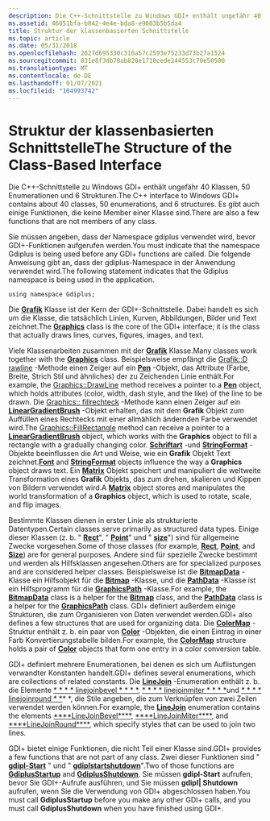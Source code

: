 ```yaml
---
description: Die C++-Schnittstelle zu Windows GDI+ enthält ungefähr 40 Klassen, 50 Enumerationen und 6 Strukturen. Es gibt auch einige Funktionen, die keine Member einer Klasse sind.
ms.assetid: 46051bfa-b842-4e4e-bda8-e9003b5b5da4
title: Struktur der klassenbasierten Schnittstelle
ms.topic: article
ms.date: 05/31/2018
ms.openlocfilehash: 2627d695330c316a57c2593e75233d73b27a1524
ms.sourcegitcommit: 831e8f3db78ab820e1710cede244553c70e50500
ms.translationtype: MT
ms.contentlocale: de-DE
ms.lasthandoff: 01/07/2021
ms.locfileid: "104993742"
---
```

# <a name="the-structure-of-the-class-based-interface"></a><span data-ttu-id="71b14-104">Struktur der klassenbasierten Schnittstelle</span><span class="sxs-lookup"><span data-stu-id="71b14-104">The Structure of the Class-Based Interface</span></span>

<span data-ttu-id="71b14-105">Die C++-Schnittstelle zu Windows GDI+ enthält ungefähr 40 Klassen, 50 Enumerationen und 6 Strukturen.</span><span class="sxs-lookup"><span data-stu-id="71b14-105">The C++ interface to Windows GDI+ contains about 40 classes, 50 enumerations, and 6 structures.</span></span> <span data-ttu-id="71b14-106">Es gibt auch einige Funktionen, die keine Member einer Klasse sind.</span><span class="sxs-lookup"><span data-stu-id="71b14-106">There are also a few functions that are not members of any class.</span></span>

<span data-ttu-id="71b14-107">Sie müssen angeben, dass der Namespace gdiplus verwendet wird, bevor GDI+-Funktionen aufgerufen werden.</span><span class="sxs-lookup"><span data-stu-id="71b14-107">You must indicate that the namespace Gdiplus is being used before any GDI+ functions are called.</span></span> <span data-ttu-id="71b14-108">Die folgende Anweisung gibt an, dass der gdiplus-Namespace in der Anwendung verwendet wird.</span><span class="sxs-lookup"><span data-stu-id="71b14-108">The following statement indicates that the Gdiplus namespace is being used in the application.</span></span>

`using namespace Gdiplus;`

<span data-ttu-id="71b14-109">Die [**Grafik**](/windows/win32/api/gdiplusgraphics/nl-gdiplusgraphics-graphics) Klasse ist der Kern der GDI+-Schnittstelle. Dabei handelt es sich um die Klasse, die tatsächlich Linien, Kurven, Abbildungen, Bilder und Text zeichnet.</span><span class="sxs-lookup"><span data-stu-id="71b14-109">The [**Graphics**](/windows/win32/api/gdiplusgraphics/nl-gdiplusgraphics-graphics) class is the core of the GDI+ interface; it is the class that actually draws lines, curves, figures, images, and text.</span></span>

<span data-ttu-id="71b14-110">Viele Klassenarbeiten zusammen mit der [**Grafik**](/windows/win32/api/gdiplusgraphics/nl-gdiplusgraphics-graphics) Klasse.</span><span class="sxs-lookup"><span data-stu-id="71b14-110">Many classes work together with the [**Graphics**](/windows/win32/api/gdiplusgraphics/nl-gdiplusgraphics-graphics) class.</span></span> <span data-ttu-id="71b14-111">Beispielsweise empfängt die [Grafik::D rawline](/windows/win32/api/gdiplusgraphics/nf-gdiplusgraphics-graphics-drawline(inconstpen_inint_inint_inint_inint)) -Methode einen Zeiger auf ein [**Pen**](/windows/win32/api/gdipluspen/nl-gdipluspen-pen) -Objekt, das Attribute (Farbe, Breite, Strich Stil und ähnliches) der zu Zeichenden Linie enthält.</span><span class="sxs-lookup"><span data-stu-id="71b14-111">For example, the [Graphics::DrawLine](/windows/win32/api/gdiplusgraphics/nf-gdiplusgraphics-graphics-drawline(inconstpen_inint_inint_inint_inint)) method receives a pointer to a [**Pen**](/windows/win32/api/gdipluspen/nl-gdipluspen-pen) object, which holds attributes (color, width, dash style, and the like) of the line to be drawn.</span></span> <span data-ttu-id="71b14-112">Die [Graphics:: fillrechteck](/windows/win32/api/gdiplusgraphics/nf-gdiplusgraphics-graphics-fillrectangle(inconstbrush_inconstrectf_)) -Methode kann einen Zeiger auf ein [**LinearGradientBrush**](/windows/win32/api/gdiplusbrush/nl-gdiplusbrush-lineargradientbrush) -Objekt erhalten, das mit dem **Grafik** Objekt zum Auffüllen eines Rechtecks mit einer allmählich ändernden Farbe verwendet wird.</span><span class="sxs-lookup"><span data-stu-id="71b14-112">The [Graphics::FillRectangle](/windows/win32/api/gdiplusgraphics/nf-gdiplusgraphics-graphics-fillrectangle(inconstbrush_inconstrectf_)) method can receive a pointer to a [**LinearGradientBrush**](/windows/win32/api/gdiplusbrush/nl-gdiplusbrush-lineargradientbrush) object, which works with the **Graphics** object to fill a rectangle with a gradually changing color.</span></span> <span data-ttu-id="71b14-113">[**Schriftart**](/windows/win32/api/gdiplusheaders/nl-gdiplusheaders-font) -und [**StringFormat**](/windows/win32/api/gdiplusstringformat/nl-gdiplusstringformat-stringformat) -Objekte beeinflussen die Art und Weise, wie ein **Grafik** Objekt Text zeichnet.</span><span class="sxs-lookup"><span data-stu-id="71b14-113">[**Font**](/windows/win32/api/gdiplusheaders/nl-gdiplusheaders-font) and [**StringFormat**](/windows/win32/api/gdiplusstringformat/nl-gdiplusstringformat-stringformat) objects influence the way a **Graphics** object draws text.</span></span> <span data-ttu-id="71b14-114">Ein [**Matrix**](/windows/win32/api/gdiplusmatrix/nl-gdiplusmatrix-matrix) Objekt speichert und manipuliert die weltweite Transformation eines **Grafik** Objekts, das zum drehen, skalieren und Kippen von Bildern verwendet wird.</span><span class="sxs-lookup"><span data-stu-id="71b14-114">A [**Matrix**](/windows/win32/api/gdiplusmatrix/nl-gdiplusmatrix-matrix) object stores and manipulates the world transformation of a **Graphics** object, which is used to rotate, scale, and flip images.</span></span>

<span data-ttu-id="71b14-115">Bestimmte Klassen dienen in erster Linie als strukturierte Datentypen.</span><span class="sxs-lookup"><span data-stu-id="71b14-115">Certain classes serve primarily as structured data types.</span></span> <span data-ttu-id="71b14-116">Einige dieser Klassen (z. b. " [**Rect**](/windows/win32/api/gdiplustypes/nl-gdiplustypes-rect)", " [**Point**](/windows/win32/api/gdiplustypes/nl-gdiplustypes-point)" und " [**size**](/windows/win32/api/gdiplustypes/nl-gdiplustypes-size)") sind für allgemeine Zwecke vorgesehen.</span><span class="sxs-lookup"><span data-stu-id="71b14-116">Some of those classes (for example, [**Rect**](/windows/win32/api/gdiplustypes/nl-gdiplustypes-rect), [**Point**](/windows/win32/api/gdiplustypes/nl-gdiplustypes-point), and [**Size**](/windows/win32/api/gdiplustypes/nl-gdiplustypes-size)) are for general purposes.</span></span> <span data-ttu-id="71b14-117">Andere sind für spezielle Zwecke bestimmt und werden als Hilfsklassen angesehen.</span><span class="sxs-lookup"><span data-stu-id="71b14-117">Others are for specialized purposes and are considered helper classes.</span></span> <span data-ttu-id="71b14-118">Beispielsweise ist die [**BitmapData**](/windows/win32/api/gdiplusimaging/nl-gdiplusimaging-bitmapdata) -Klasse ein Hilfsobjekt für die [**Bitmap**](/windows/win32/api/gdiplusheaders/nl-gdiplusheaders-bitmap) -Klasse, und die [**PathData**](/windows/win32/api/gdiplustypes/nl-gdiplustypes-pathdata) -Klasse ist ein Hilfsprogramm für die [**GraphicsPath**](/windows/win32/api/gdipluspath/nl-gdipluspath-graphicspath) -Klasse.</span><span class="sxs-lookup"><span data-stu-id="71b14-118">For example, the [**BitmapData**](/windows/win32/api/gdiplusimaging/nl-gdiplusimaging-bitmapdata) class is a helper for the [**Bitmap**](/windows/win32/api/gdiplusheaders/nl-gdiplusheaders-bitmap) class, and the [**PathData**](/windows/win32/api/gdiplustypes/nl-gdiplustypes-pathdata) class is a helper for the [**GraphicsPath**](/windows/win32/api/gdipluspath/nl-gdipluspath-graphicspath) class.</span></span> <span data-ttu-id="71b14-119">GDI+ definiert außerdem einige Strukturen, die zum Organisieren von Daten verwendet werden.</span><span class="sxs-lookup"><span data-stu-id="71b14-119">GDI+ also defines a few structures that are used for organizing data.</span></span> <span data-ttu-id="71b14-120">Die [**ColorMap**](/windows/win32/api/Gdipluscolormatrix/ns-gdipluscolormatrix-colormap) -Struktur enthält z. b. ein paar von [**Color**](/windows/win32/api/gdipluscolor/nl-gdipluscolor-color) -Objekten, die einen Eintrag in einer Farb Konvertierungstabelle bilden.</span><span class="sxs-lookup"><span data-stu-id="71b14-120">For example, the [**ColorMap**](/windows/win32/api/Gdipluscolormatrix/ns-gdipluscolormatrix-colormap) structure holds a pair of [**Color**](/windows/win32/api/gdipluscolor/nl-gdipluscolor-color) objects that form one entry in a color conversion table.</span></span>

<span data-ttu-id="71b14-121">GDI+ definiert mehrere Enumerationen, bei denen es sich um Auflistungen verwandter Konstanten handelt.</span><span class="sxs-lookup"><span data-stu-id="71b14-121">GDI+ defines several enumerations, which are collections of related constants.</span></span> <span data-ttu-id="71b14-122">Die [**LineJoin**](/windows/win32/api/Gdiplusenums/ne-gdiplusenums-linejoin) -Enumeration enthält z. b. die Elemente [\* \* \* \* linejoinbevel \* \* \* \*](/windows/win32/api/Gdiplusenums/ne-gdiplusenums-linejoin), [\* \* \* \* linejoinmiter \* \* \* \*](/windows/win32/api/Gdiplusenums/ne-gdiplusenums-linejoin)und [\* \* \* \* linejoinround \* \*](/windows/win32/api/Gdiplusenums/ne-gdiplusenums-linejoin)\* \*, die Stile angeben, die zum Verknüpfen von zwei Zeilen verwendet werden können.</span><span class="sxs-lookup"><span data-stu-id="71b14-122">For example, the [**LineJoin**](/windows/win32/api/Gdiplusenums/ne-gdiplusenums-linejoin) enumeration contains the elements [\*\*\*\*LineJoinBevel\*\*\*\*](/windows/win32/api/Gdiplusenums/ne-gdiplusenums-linejoin), [\*\*\*\*LineJoinMiter\*\*\*\*](/windows/win32/api/Gdiplusenums/ne-gdiplusenums-linejoin), and [\*\*\*\*LineJoinRound\*\*\*\*](/windows/win32/api/Gdiplusenums/ne-gdiplusenums-linejoin), which specify styles that can be used to join two lines.</span></span>

<span data-ttu-id="71b14-123">GDI+ bietet einige Funktionen, die nicht Teil einer Klasse sind.</span><span class="sxs-lookup"><span data-stu-id="71b14-123">GDI+ provides a few functions that are not part of any class.</span></span> <span data-ttu-id="71b14-124">Zwei dieser Funktionen sind " [**gdipl-Start**](/windows/win32/api/Gdiplusinit/nf-gdiplusinit-gdiplusstartup) " und " [**gdiplstartshutdown**](/windows/win32/api/Gdiplusinit/nf-gdiplusinit-gdiplusshutdown)".</span><span class="sxs-lookup"><span data-stu-id="71b14-124">Two of those functions are [**GdiplusStartup**](/windows/win32/api/Gdiplusinit/nf-gdiplusinit-gdiplusstartup) and [**GdiplusShutdown**](/windows/win32/api/Gdiplusinit/nf-gdiplusinit-gdiplusshutdown).</span></span> <span data-ttu-id="71b14-125">Sie müssen **gdipl-Start** aufrufen, bevor Sie GDI+-Aufrufe ausführen, und Sie müssen **gdipl| Shutdown** aufrufen, wenn Sie die Verwendung von GDI+ abgeschlossen haben.</span><span class="sxs-lookup"><span data-stu-id="71b14-125">You must call **GdiplusStartup** before you make any other GDI+ calls, and you must call **GdiplusShutdown** when you have finished using GDI+.</span></span>

 

 
